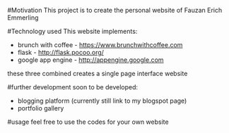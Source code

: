 #Motivation
This project is to create the personal website of Fauzan Erich Emmerling

#Technology used
This website implements:
- brunch with coffee - https://www.brunchwithcoffee.com
- flask - http://flask.pocoo.org/
- google app engine - http://appengine.google.com

these three combined creates a single page interface website

#further development
soon to be developed:
- blogging platform (currently still link to my blogspot page)
- portfolio gallery

#usage
feel free to use the codes for your own website
